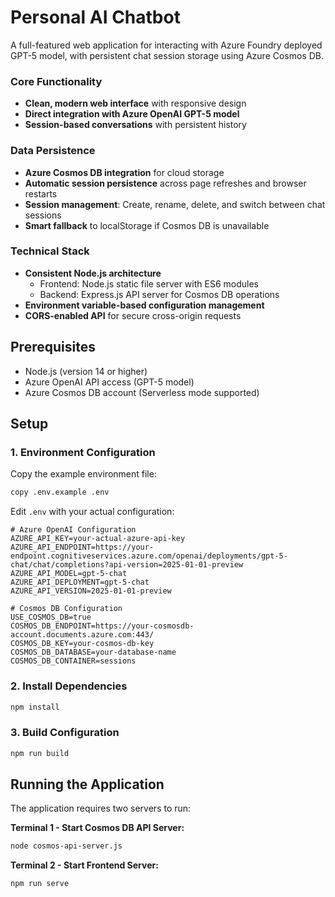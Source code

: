 # Personal AI Chatbot

A full-featured web application for interacting with Azure Foundry deployed GPT-5 model, with persistent chat session storage using Azure Cosmos DB.

### Core Functionality
- **Clean, modern web interface** with responsive design
- **Direct integration with Azure OpenAI GPT-5 model**
- **Session-based conversations** with persistent history

### Data Persistence
- **Azure Cosmos DB integration** for cloud storage
- **Automatic session persistence** across page refreshes and browser restarts
- **Session management**: Create, rename, delete, and switch between chat sessions
- **Smart fallback** to localStorage if Cosmos DB is unavailable

### Technical Stack
- **Consistent Node.js architecture**
  - Frontend: Node.js static file server with ES6 modules
  - Backend: Express.js API server for Cosmos DB operations
- **Environment variable-based configuration management**
- **CORS-enabled API** for secure cross-origin requests

## Prerequisites

- Node.js (version 14 or higher)
- Azure OpenAI API access (GPT-5 model)
- Azure Cosmos DB account (Serverless mode supported)

## Setup

### 1. Environment Configuration

Copy the example environment file:
```bash
copy .env.example .env
```

Edit `.env` with your actual configuration:
```env
# Azure OpenAI Configuration
AZURE_API_KEY=your-actual-azure-api-key
AZURE_API_ENDPOINT=https://your-endpoint.cognitiveservices.azure.com/openai/deployments/gpt-5-chat/chat/completions?api-version=2025-01-01-preview
AZURE_API_MODEL=gpt-5-chat
AZURE_API_DEPLOYMENT=gpt-5-chat
AZURE_API_VERSION=2025-01-01-preview

# Cosmos DB Configuration
USE_COSMOS_DB=true
COSMOS_DB_ENDPOINT=https://your-cosmosdb-account.documents.azure.com:443/
COSMOS_DB_KEY=your-cosmos-db-key
COSMOS_DB_DATABASE=your-database-name
COSMOS_DB_CONTAINER=sessions
```

### 2. Install Dependencies

```bash
npm install
```

### 3. Build Configuration

```bash
npm run build
```

## Running the Application

The application requires two servers to run:

**Terminal 1 - Start Cosmos DB API Server:**
```bash
node cosmos-api-server.js
```

**Terminal 2 - Start Frontend Server:**
```bash
npm run serve
```

